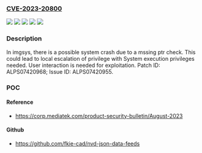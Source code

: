 ### [CVE-2023-20800](https://cve.mitre.org/cgi-bin/cvename.cgi?name=CVE-2023-20800)
![](https://img.shields.io/static/v1?label=Product&message=MT6879%2C%20MT6895%2C%20MT6983%2C%20MT8188%2C%20MT8195%2C%20MT8395%2C%20MT8781&color=blue)
![](https://img.shields.io/static/v1?label=Version&message=Android%2012.0%2C%2013.0%20%2F%20IOT-v23.0%20(Yocto%204.0)%20&color=brightgreen)
![](https://img.shields.io/static/v1?label=Version&message=android_12%20&color=brightgreen)
![](https://img.shields.io/static/v1?label=Version&message=android_13_iot-v23.0_yocto-4.0%20&color=brightgreen)
![](https://img.shields.io/static/v1?label=Vulnerability&message=Elevation%20of%20Privilege&color=brightgreen)

### Description

In imgsys, there is a possible system crash due to a mssing ptr check. This could lead to local escalation of privilege with System execution privileges needed. User interaction is needed for exploitation. Patch ID: ALPS07420968; Issue ID: ALPS07420955.

### POC

#### Reference
- https://corp.mediatek.com/product-security-bulletin/August-2023

#### Github
- https://github.com/fkie-cad/nvd-json-data-feeds


